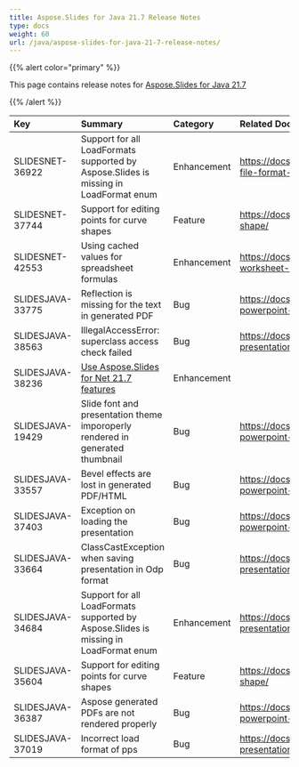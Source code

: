```yaml
---
title: Aspose.Slides for Java 21.7 Release Notes
type: docs
weight: 60
url: /java/aspose-slides-for-java-21-7-release-notes/
---
```


{{% alert color="primary" %}} 

This page contains release notes for [Aspose.Slides for Java 21.7](https://releases.aspose.com/java/repo/com/aspose/aspose-slides/21.7/)

{{% /alert %}} 

|**Key**|**Summary**|**Category**|**Related Documentation**|
| :- | :- | :- | :- |
|SLIDESNET-36922|Support for all LoadFormats supported by Aspose.Slides is missing in LoadFormat enum|Enhancement|https://docs.aspose.com/slides/net/get-the-file-format-of-presentation/|
|SLIDESNET-37744|Support for editing points for curve shapes|Feature|https://docs.aspose.com/slides/net/custom-shape/|
|SLIDESNET-42553|Using cached values for spreadsheet formulas|Enhancement|https://docs.aspose.com/slides/net/chart-worksheet-formulas/|
|SLIDESJAVA-33775|Reflection is missing for the text in generated PDF|Bug|https://docs.aspose.com/slides/java/convert-powerpoint-ppt-and-pptx-to-pdf/|
|SLIDESJAVA-38563|IllegalAccessError: superclass access check failed|Bug|https://docs.aspose.com/slides/java/open-presentation/|
|SLIDESJAVA-38236|[Use Aspose.Slides for Net 21.7 features](/slides/net/aspose-slides-for-net-21-7-release-notes/)|Enhancement||
|SLIDESJAVA-19429|Slide font and presentation theme imporoperly rendered in generated thumbnail|Bug|https://docs.aspose.com/slides/java/convert-powerpoint-ppt-and-pptx-to-jpg/|
|SLIDESJAVA-33557|Bevel effects are lost in generated PDF/HTML|Bug|https://docs.aspose.com/slides/java/convert-powerpoint-ppt-and-pptx-to-pdf/|
|SLIDESJAVA-37403|Exception on loading the presentation|Bug|https://docs.aspose.com/slides/java/convert-powerpoint-ppt-and-pptx-to-pdf/|
|SLIDESJAVA-33664|ClassCastException when saving presentation in Odp format|Bug|https://docs.aspose.com/slides/java/save-presentation/|
|SLIDESJAVA-34684|Support for all LoadFormats supported by Aspose.Slides is missing in LoadFormat enum|Enhancement|https://docs.aspose.com/slides/java/verify-presentation/|
|SLIDESJAVA-35604|Support for editing points for curve shapes|Feature|https://docs.aspose.com/slides/java/custom-shape/|
|SLIDESJAVA-36387|Aspose generated PDFs are not rendered properly|Bug|https://docs.aspose.com/slides/java/convert-powerpoint-ppt-and-pptx-to-pdf/|
|SLIDESJAVA-37019|Incorrect load format of pps|Bug|https://docs.aspose.com/slides/java/verify-presentation/|